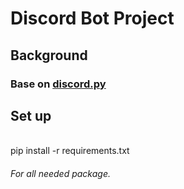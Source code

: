 # Discord Bot Project
## Background
### Base on [discord.py](https://discordpy.readthedocs.io/) 
## Set up
<br>
pip install -r requirements.txt

###### For all needed package.
